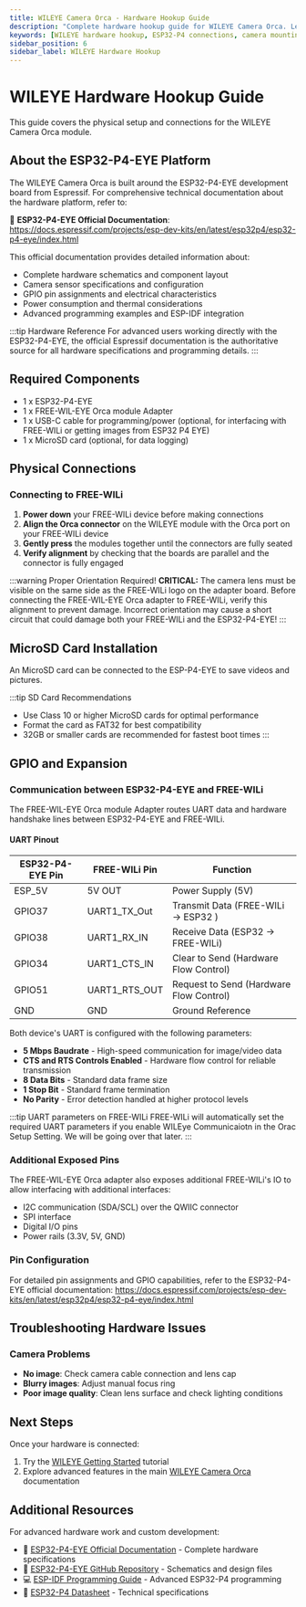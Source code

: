 ```yaml
---
title: WILEYE Camera Orca - Hardware Hookup Guide
description: "Complete hardware hookup guide for WILEYE Camera Orca. Learn how to connect power, mount the camera, insert SD cards, and interface with FREE-WILi modules."
keywords: [WILEYE hardware hookup, ESP32-P4 connections, camera mounting, MicroSD setup, USB JTAG, FREE-WILi Orca connection, hardware setup guide]
sidebar_position: 6
sidebar_label: WILEYE Hardware Hookup
---
```


# WILEYE Hardware Hookup Guide

This guide covers the physical setup and connections for the WILEYE Camera Orca module.

## About the ESP32-P4-EYE Platform

The WILEYE Camera Orca is built around the ESP32-P4-EYE development board from Espressif. For comprehensive technical documentation about the hardware platform, refer to:

📖 **ESP32-P4-EYE Official Documentation**: https://docs.espressif.com/projects/esp-dev-kits/en/latest/esp32p4/esp32-p4-eye/index.html

This official documentation provides detailed information about:
- Complete hardware schematics and component layout
- Camera sensor specifications and configuration
- GPIO pin assignments and electrical characteristics
- Power consumption and thermal considerations
- Advanced programming examples and ESP-IDF integration

:::tip Hardware Reference
For advanced users working directly with the ESP32-P4-EYE, the official Espressif documentation is the authoritative source for all hardware specifications and programming details.
:::

## Required Components
- 1 x ESP32-P4-EYE
- 1 x FREE-WIL-EYE Orca module Adapter
- 1 x USB-C cable for programming/power (optional, for interfacing with FREE-WILi or getting images from ESP32 P4 EYE)
- 1 x MicroSD card (optional, for data logging)

## Physical Connections

### Connecting to FREE-WILi

1. **Power down** your FREE-WILi device before making connections
2. **Align the Orca connector** on the WILEYE module with the Orca port on your FREE-WILi device
3. **Gently press** the modules together until the connectors are fully seated
4. **Verify alignment** by checking that the boards are parallel and the connector is fully engaged

:::warning Proper Orientation Required!
**CRITICAL:** The camera lens must be visible on the same side as the FREE-WILi logo on the adapter board. Before connecting the FREE-WIL-EYE Orca adapter to FREE-WILi, verify this alignment to prevent damage. Incorrect orientation may cause a short circuit that could damage both your FREE-WILi and the ESP32-P4-EYE!
:::

## MicroSD Card Installation

An MicroSD card can be connected to the ESP-P4-EYE to save videos and pictures. 

:::tip SD Card Recommendations
- Use Class 10 or higher MicroSD cards for optimal performance
- Format the card as FAT32 for best compatibility
- 32GB or smaller cards are recommended for fastest boot times
:::

## GPIO and Expansion

### Communication between ESP32-P4-EYE and FREE-WILi
The FREE-WIL-EYE Orca module Adapter routes UART data and hardware handshake lines between ESP32-P4-EYE and FREE-WILi.

#### UART Pinout

| ESP32-P4-EYE Pin | FREE-WILi Pin     | Function                               |
|------------------|-------------------|----------------------------------------|
| ESP_5V           | 5V OUT           | Power Supply (5V)                      |
| GPIO37           | UART1_TX_Out     | Transmit Data (FREE-WILi → ESP32 )      |
| GPIO38           | UART1_RX_IN      | Receive Data (ESP32 → FREE-WILi)       |
| GPIO34           | UART1_CTS_IN     | Clear to Send (Hardware Flow Control)  |
| GPIO51           | UART1_RTS_OUT    | Request to Send (Hardware Flow Control)|
| GND              | GND              | Ground Reference                       |

Both device's UART is configured with the following parameters:
- **5 Mbps Baudrate** - High-speed communication for image/video data
- **CTS and RTS Controls Enabled** - Hardware flow control for reliable transmission
- **8 Data Bits** - Standard data frame size
- **1 Stop Bit** - Standard frame termination
- **No Parity** - Error detection handled at higher protocol levels


:::tip UART parameters on FREE-WILi
FREE-WILi will automatically set the required UART parameters if you enable WILEye Communicaiotn in the Orac Setup Setting. We will be going over that later.
:::


### Additional Exposed Pins

The FREE-WIL-EYE Orca adapter also exposes additional FREE-WILi's IO to allow interfacing with additional interfaces:
- I2C communication (SDA/SCL) over the QWIIC connector
- SPI interface
- Digital I/O pins
- Power rails (3.3V, 5V, GND)



### Pin Configuration
For detailed pin assignments and GPIO capabilities, refer to the ESP32-P4-EYE official documentation: https://docs.espressif.com/projects/esp-dev-kits/en/latest/esp32p4/esp32-p4-eye/index.html

## Troubleshooting Hardware Issues

### Camera Problems
- **No image**: Check camera cable connection and lens cap
- **Blurry images**: Adjust manual focus ring
- **Poor image quality**: Clean lens surface and check lighting conditions

## Next Steps

Once your hardware is connected:
1. Try the [WILEYE Getting Started](wileye-getting-started) tutorial
2. Explore advanced features in the main [WILEYE Camera Orca](wileye-camera-orca) documentation

## Additional Resources

For advanced hardware work and custom development:

- 📖 [ESP32-P4-EYE Official Documentation](https://docs.espressif.com/projects/esp-dev-kits/en/latest/esp32p4/esp32-p4-eye/index.html) - Complete hardware specifications
- 🔧 [ESP32-P4-EYE GitHub Repository](https://github.com/espressif/esp-dev-kits/tree/master/esp32-p4-eye) - Schematics and design files  
- 💻 [ESP-IDF Programming Guide](https://docs.espressif.com/projects/esp-idf/en/stable/esp32p4/index.html) - Advanced ESP32-P4 programming
- 📐 [ESP32-P4 Datasheet](https://www.espressif.com/sites/default/files/documentation/esp32-p4_datasheet_en.pdf) - Technical specifications

